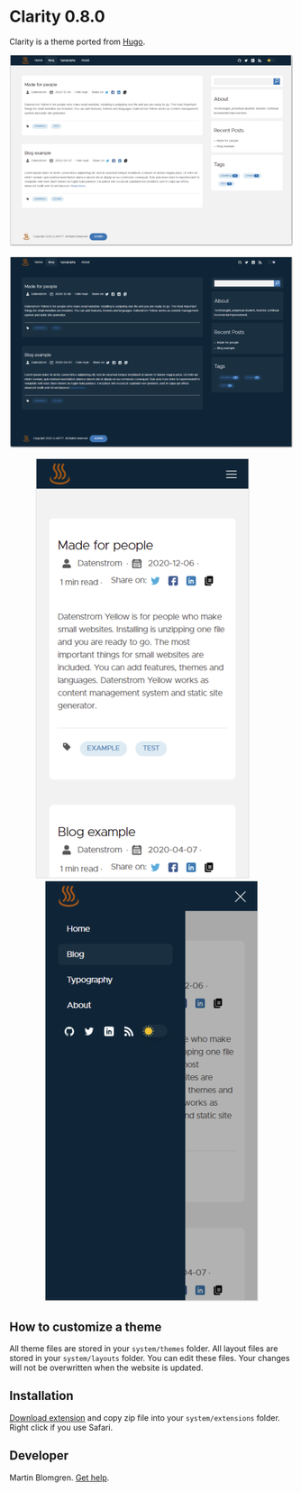# Clarity 0.8.0

Clarity is a theme ported from [Hugo](https://github.com/chipzoller/hugo-clarity).

<p align="center"><img src="clarity-screenshot1.png?raw=true" width="795" alt="Screenshot1"></p>
<p align="center"><img src="clarity-screenshot2.png?raw=true" width="795" alt="Screenshot2"></p>
<p align="center"><img src="clarity-screenshot3.png?raw=true" width="380" alt="Screenshot3"><span>&nbsp;&nbsp;&nbsp;&nbsp;&nbsp;&nbsp;&nbsp;&nbsp;</span><img src="clarity-screenshot4.png?raw=true" width="380" alt="Screenshot2"></p>

## How to customize a theme

All theme files are stored in your `system/themes` folder. All layout files are stored in your `system/layouts` folder. You can edit these files. Your changes will not be overwritten when the website is updated.
## Installation

[Download extension](https://github.com/zenblom/yellow-clarity/archive/master.zip) and copy zip file into your `system/extensions` folder. Right click if you use Safari.

## Developer

Martin Blomgren. [Get help](https://github.com/zenblom/yellow-clarity/issues).
